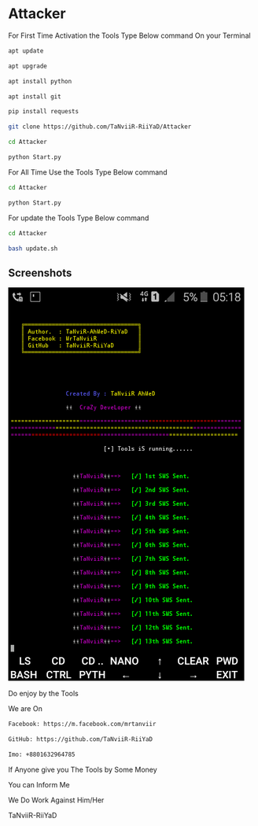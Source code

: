 # Attacker
For First Time Activation the  Tools
Type Below command On your Terminal

```bash
apt update
```
```bash
apt upgrade
```
```bash
apt install python
```
```bash
apt install git
```
```bash
pip install requests
```
```bash
git clone https://github.com/TaNviiR-RiiYaD/Attacker
```
```bash
cd Attacker
```
```bash
python Start.py
```


For All Time Use the Tools 
Type Below command

```bash
cd Attacker
```
```bash
python Start.py
```

For update the Tools
Type Below command

```bash
cd Attacker
```
```bash
bash update.sh
```

## Screenshots

<a><img src="https://github.com/TaNviiR-RiiYaD/Attacker/blob/main/Screenshot_2021-05-07-05-18-06.png" alt="bomberthon"/></a>

Do enjoy by the Tools

We are On

```bash
Facebook: https://m.facebook.com/mrtanviir
```
```bash
GitHub: https://github.com/TaNviiR-RiiYaD
```
```bash
Imo: +8801632964785
```

If Anyone give you The Tools by Some Money

You can Inform Me

We Do Work Against Him/Her

TaNviiR-RiiYaD
